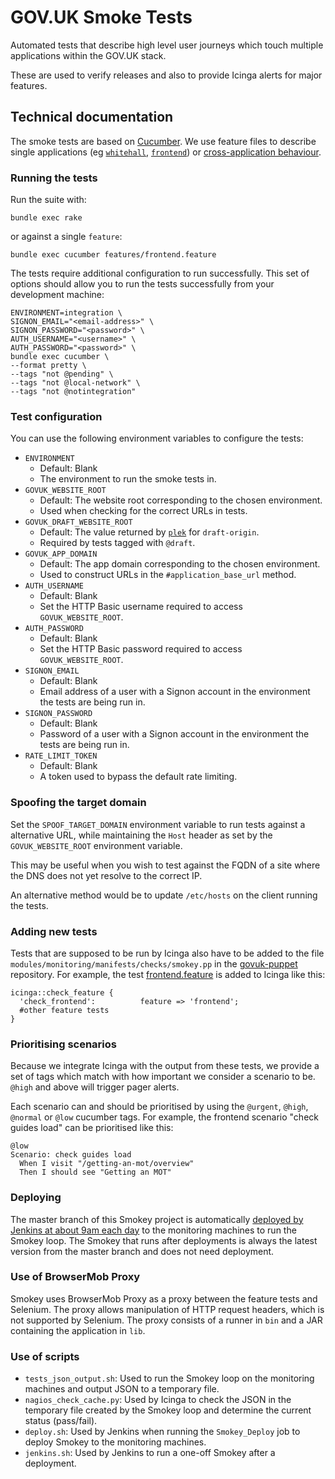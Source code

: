 # GOV.UK Smoke Tests

Automated tests that describe high level user journeys which touch multiple
applications within the GOV.UK stack.

These are used to verify releases and also to provide Icinga alerts for major
features.

## Technical documentation

The smoke tests are based on [Cucumber](https://cucumber.io/). We use feature
files to describe single applications (eg
[`whitehall`](https://github.com/alphagov/whitehall),
[`frontend`](https://github.com/alphagov/frontend)) or [cross-application behaviour](features/gov_uk.feature).

### Running the tests

Run the suite with:

```
bundle exec rake
```

or against a single `feature`:

```
bundle exec cucumber features/frontend.feature
```

The tests require additional configuration to run successfully. This set of options should allow you to run the tests successfully from your development machine:

```
ENVIRONMENT=integration \
SIGNON_EMAIL="<email-address>" \
SIGNON_PASSWORD="<password>" \
AUTH_USERNAME="<username>" \
AUTH_PASSWORD="<password>" \
bundle exec cucumber \
--format pretty \
--tags "not @pending" \
--tags "not @local-network" \
--tags "not @notintegration"
```

### Test configuration

You can use the following environment variables to configure the tests:

* `ENVIRONMENT`
  * Default: Blank
  * The environment to run the smoke tests in.
* `GOVUK_WEBSITE_ROOT`
  * Default: The website root corresponding to the chosen environment.
  * Used when checking for the correct URLs in tests.
* `GOVUK_DRAFT_WEBSITE_ROOT`
  * Default: The value returned by [`plek`](http://github.com/alphagov/plek) for `draft-origin`.
  * Required by tests tagged with `@draft`.
* `GOVUK_APP_DOMAIN`
  * Default: The app domain corresponding to the chosen environment.
  * Used to construct URLs in the `#application_base_url` method.
* `AUTH_USERNAME`
  * Default: Blank
  * Set the HTTP Basic username required to access `GOVUK_WEBSITE_ROOT`.
* `AUTH_PASSWORD`
  * Default: Blank
  * Set the HTTP Basic password required to access `GOVUK_WEBSITE_ROOT`.
* `SIGNON_EMAIL`
  * Default: Blank
  * Email address of a user with a Signon account in the environment the tests are being run in.
* `SIGNON_PASSWORD`
  * Default: Blank
  * Password of a user with a Signon account in the environment the tests are being run in.
* `RATE_LIMIT_TOKEN`
  * Default: Blank
  * A token used to bypass the default rate limiting.

### Spoofing the target domain

Set the `SPOOF_TARGET_DOMAIN` environment variable to run tests against a alternative URL, while maintaining the `Host` header as set by the `GOVUK_WEBSITE_ROOT` environment variable.

This may be useful when you wish to test against the FQDN of a site where the DNS does not yet resolve to the correct IP.

An alternative method would be to update `/etc/hosts` on the client running the tests.

### Adding new tests

Tests that are supposed to be run by Icinga also have to be added to the file
`modules/monitoring/manifests/checks/smokey.pp` in the [govuk-puppet](https://github.com/alphagov/govuk-puppet) repository. For
example, the test [frontend.feature](/features/frontend.feature)
is added to Icinga like this:

```puppet
icinga::check_feature {
  'check_frontend':          feature => 'frontend';
  #other feature tests
}
```

### Prioritising scenarios

Because we integrate Icinga with the output from these tests, we provide a set
of tags which match with how important we consider a scenario to be. `@high` and
above will trigger pager alerts.

Each scenario can and should be prioritised by using the `@urgent`, `@high`,
`@normal` or `@low` cucumber tags. For example, the frontend scenario "check
guides load" can be prioritised like this:

```cucumber
@low
Scenario: check guides load
  When I visit "/getting-an-mot/overview"
  Then I should see "Getting an MOT"
```

### Deploying

The master branch of this Smokey project is automatically [deployed by Jenkins at about 9am each day](https://github.com/alphagov/govuk-puppet/blob/master/modules/govuk_jenkins/templates/jobs/smokey_deploy.yaml.erb#L33) to the monitoring machines to run the Smokey loop. The Smokey that runs after deployments is always the latest version from the master branch and does not need deployment.

### Use of BrowserMob Proxy

Smokey uses BrowserMob Proxy as a proxy between the feature tests and Selenium. The proxy allows manipulation of HTTP request headers, which is not supported by Selenium. The proxy consists of a runner in `bin` and a JAR containing the application in `lib`.

### Use of scripts

* `tests_json_output.sh`: Used to run the Smokey loop on the monitoring machines and output JSON to a temporary file.
* `nagios_check_cache.py`: Used by Icinga to check the JSON in the temporary file created by the Smokey loop and determine the current status (pass/fail).
* `deploy.sh`: Used by Jenkins when running the `Smokey_Deploy` job to deploy Smokey to the monitoring machines.
* `jenkins.sh`: Used by Jenkins to run a one-off Smokey after a deployment.

